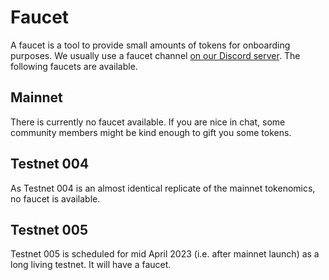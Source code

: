 # Faucet

A faucet is a tool to provide small amounts of tokens for onboarding purposes.
We usually use a faucet channel
[on our Discord server](https://chat.nois.network/). The following faucets are
available.

## Mainnet

There is currently no faucet available. If you are nice in chat, some community
members might be kind enough to gift you some tokens.

## Testnet 004

As Testnet 004 is an almost identical replicate of the mainnet tokenomics, no
faucet is available.

## Testnet 005

Testnet 005 is scheduled for mid April 2023 (i.e. after mainnet launch) as a
long living testnet. It will have a faucet.
